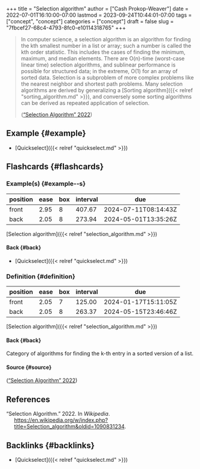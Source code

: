 +++
title = "Selection algorithm"
author = ["Cash Prokop-Weaver"]
date = 2022-07-01T16:10:00-07:00
lastmod = 2023-09-24T10:44:01-07:00
tags = ["concept", "concept"]
categories = ["concept"]
draft = false
slug = "7fbcef27-68c4-4793-8fc0-e10114318765"
+++

> In computer science, a selection algorithm is an algorithm for finding the kth smallest number in a list or array; such a number is called the kth order statistic. This includes the cases of finding the minimum, maximum, and median elements. There are O(n)-time (worst-case linear time) selection algorithms, and sublinear performance is possible for structured data; in the extreme, O(1) for an array of sorted data. Selection is a subproblem of more complex problems like the nearest neighbor and shortest path problems. Many selection algorithms are derived by generalizing a [Sorting algorithm]({{< relref "sorting_algorithm.md" >}}), and conversely some sorting algorithms can be derived as repeated application of selection.
>
> (<a href="#citeproc_bib_item_1">“Selection Algorithm” 2022</a>)


## Example {#example}

-   [Quickselect]({{< relref "quickselect.md" >}})


## Flashcards {#flashcards}


### Example(s) {#example--s}

| position | ease | box | interval | due                  |
|----------|------|-----|----------|----------------------|
| front    | 2.95 | 8   | 407.67   | 2024-07-11T08:14:43Z |
| back     | 2.05 | 8   | 273.94   | 2024-05-01T13:35:26Z |

[Selection algorithm]({{< relref "selection_algorithm.md" >}})


#### Back {#back}

-   [Quickselect]({{< relref "quickselect.md" >}})


### Definition {#definition}

| position | ease | box | interval | due                  |
|----------|------|-----|----------|----------------------|
| front    | 2.05 | 7   | 125.00   | 2024-01-17T15:11:05Z |
| back     | 2.05 | 8   | 263.37   | 2024-05-15T23:46:46Z |

[Selection algorithm]({{< relref "selection_algorithm.md" >}})


#### Back {#back}

Category of algorithms for finding the k-th entry in a sorted version of a list.


#### Source {#source}

(<a href="#citeproc_bib_item_1">“Selection Algorithm” 2022</a>)

## References

<style>.csl-entry{text-indent: -1.5em; margin-left: 1.5em;}</style><div class="csl-bib-body">
  <div class="csl-entry"><a id="citeproc_bib_item_1"></a>“Selection Algorithm.” 2022. In <i>Wikipedia</i>. <a href="https://en.wikipedia.org/w/index.php?title=Selection_algorithm&oldid=1090831234">https://en.wikipedia.org/w/index.php?title=Selection_algorithm&#38;oldid=1090831234</a>.</div>
</div>


## Backlinks {#backlinks}

-   [Quickselect]({{< relref "quickselect.md" >}})
